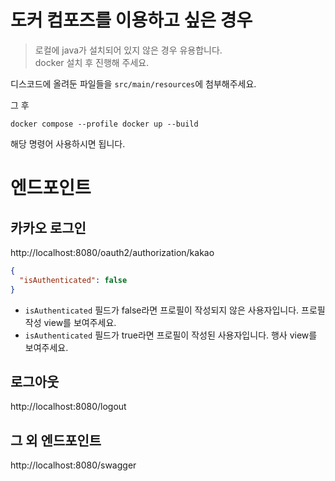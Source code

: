 # 도커 컴포즈를 이용하고 싶은 경우

> 로컬에 java가 설치되어 있지 않은 경우 유용합니다.\
> docker 설치 후 진행해 주세요.

디스코드에 올려둔 파일들을 `src/main/resources`에 첨부해주세요.

그 후

`docker compose --profile docker up --build`

해당 명령어 사용하시면 됩니다.

# 엔드포인트

## 카카오 로그인

http://localhost:8080/oauth2/authorization/kakao

```json
{
  "isAuthenticated": false
}
```

- `isAuthenticated` 필드가 false라면 프로필이 작성되지 않은 사용자입니다. 프로필 작성 view를 보여주세요.
- `isAuthenticated` 필드가 true라면 프로필이 작성된 사용자입니다. 행사 view를 보여주세요.

## 로그아웃

http://localhost:8080/logout

## 그 외 엔드포인트

http://localhost:8080/swagger
